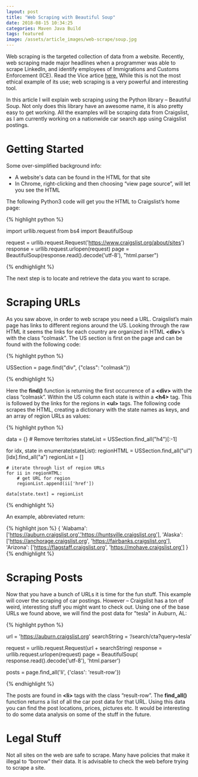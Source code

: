 ```yaml
---
layout: post
title: "Web Scraping with Beautiful Soup"
date: 2018-08-15 10:34:25
categories: Maven Java Build
tags: featured
image: /assets/article_images/web-scrape/soup.jpg
---
```


Web scraping is the targeted collection of data from a website. Recently, web scraping made major headlines when a programmer was able to scrape LinkedIn, and identify employees of Immigrations and Customs Enforcement (ICE). Read the Vice artice [here.](https://motherboard.vice.com/en_us/article/435myg/programmer-used-linkedin-to-find-ice-employees-database) While this is not the most ethical example of its use; web scraping is a very powerful and interesting tool.

In this article I will explain web scraping using the Python library – Beautiful Soup. Not only does this library have an awesome name, it is also pretty easy to get working. All the examples will be scraping data from Craigslist, as I am currently working on a nationwide car search app using Craigslist postings.

# Getting Started

Some over-simplified background info:

- A website's data can be found in the HTML for that site
- In Chrome, right-clicking and then choosing “view page source”, will let you see the HTML

The following Python3 code will get you the HTML to Craigslist’s home page:

{% highlight python %}

import urllib.request
from bs4 import BeautifulSoup

request = urllib.request.Request('https://www.craigslist.org/about/sites')
response = urllib.request.urlopen(request)
page = BeautifulSoup(response.read().decode('utf-8'), "html.parser")

{% endhighlight %}

The next step is to locate and retrieve the data you want to scrape.

# Scraping URLs

As you saw above, in order to web scrape you need a URL. Craigslist’s main page has links to different regions around the US. Looking through the raw HTML it seems the links for each country are organized in HTML **\<div>**’s with the class “colmask”. The US section is first on the page and can be found with the following code:

{% highlight python %}

USSection = page.find("div", {"class": "colmask"})

{% endhighlight %}

Here the **find()** function is returning the first occurrence of a **\<div>** with the class “colmask”. Within the US column each state is within a **\<h4>** tag. This is followed by the links for the regions in **\<ul>** tags. The following code scrapes the HTML, creating a dictionary with the state names as keys, and an array of region URLs as values:

{% highlight python %}

data = {} # Remove territories
stateList = USSection.find_all("h4")[:-1]

for idx, state in enumerate(stateList):
regionHTML = USSection.find_all("ul")[idx].find_all("a")
regionList = []

    # iterate through list of region URLs
    for ii in regionHTML:
        # get URL for region
        regionList.append(ii['href'])

    data[state.text] = regionList

{% endhighlight %}

An example, abbreviated return:

{% highlight json %}
{
'Alabama': ['https://auburn.craigslist.org','https://huntsville.craigslist.org'],
'Alaska': ['https://anchorage.craigslist.org', 'https://fairbanks.craigslist.org'],
'Arizona': ['https://flagstaff.craigslist.org', 'https://mohave.craigslist.org']
}
{% endhighlight %}

# Scraping Posts

Now that you have a bunch of URLs it is time for the fun stuff. This example will cover the scraping of car postings. However – Craigslist has a ton of weird, interesting stuff you might want to check out. Using one of the base URLs we found above, we will find the post data for "tesla" in Auburn, AL:

{% highlight python %}

url = 'https://auburn.craigslist.org'
searchString = ‘/search/cta?query=tesla’

request = urllib.request.Request(url + searchString)
response = urllib.request.urlopen(request)
page = BeautifulSoup(
response.read().decode('utf-8'), 'html.parser')

posts = page.find_all('li', {'class': 'result-row'})

{% endhighlight %}

The posts are found in **\<li>** tags with the class “result-row”. The **find_all()** function returns a list of all the car post data for that URL. Using this data you can find the post locations, prices, pictures etc. It would be interesting to do some data analysis on some of the stuff in the future.

# Legal Stuff

Not all sites on the web are safe to scrape. Many have policies that make it illegal to “borrow” their data. It is advisable to check the web before trying to scrape a site.
